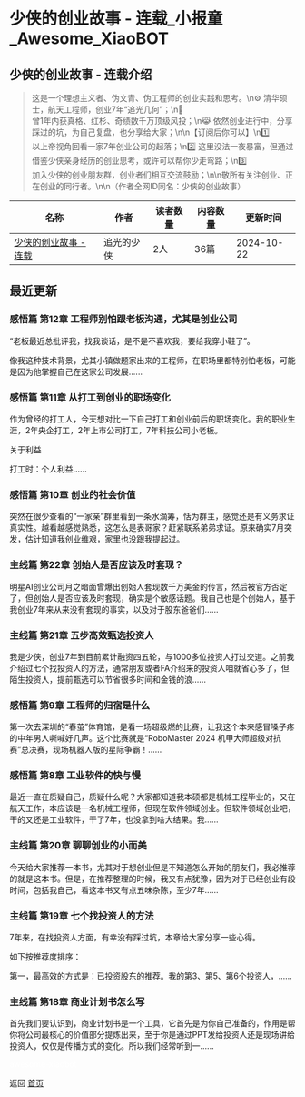 # 少侠的创业故事 - 连载_小报童_Awesome_XiaoBOT

## 少侠的创业故事 - 连载介绍
> 这是一个理想主义者、伪文青、伪工程师的创业实践和思考。\n⚙️ 清华硕士，航天工程师，创业7年“追光几何”；\n🚀  
曾1年内获真格、红杉、奇绩数千万顶级风投；\n😹 依然创业进行中，分享踩过的坑，为自己复盘，也分享给大家；\n\n【订阅后你可以】\n1️⃣  
以上帝视角回看一家7年创业公司的起落；\n2️⃣ 这里没法一夜暴富，但通过借鉴少侠亲身经历的创业思考，或许可以帮你少走弯路；\n3️⃣  
加入少侠的创业朋友群，创业者们相互交流鼓励；\n\n敬所有关注创业、正在创业的同行者。\n\n（作者全网ID同名：少侠的创业故事）  
  


|名称|作者|读者数量|内容数量|更新时间|
|---|---|---|---|---|
|[少侠的创业故事 - 连载](https://xiaobot.net/p/startup_shaoxia?refer=9c3f1c95-a052-465a-9902-f6d75080262a)|追光的少侠|2人|36篇|2024-10-22|

## 最近更新
### 感悟篇 第12章 工程师别怕跟老板沟通，尤其是创业公司

“老板最近总批评我，找我谈话，是不是不喜欢我，要给我穿小鞋了”。

像我这种技术背景，尤其小镇做题家出来的工程师，在职场里都特别怕老板，可能是因为他掌握自己在这家公司发展......

### 感悟篇 第11章 从打工到创业的职场变化

作为曾经的打工人，今天想对比一下自己打工和创业前后的职场变化。我的职业生涯，2年央企打工，2年上市公司打工，7年科技公司小老板。

关于利益

打工时：个人利益......

### 感悟篇 第10章 创业的社会价值

突然在很少查看的“一家亲”群里看到一条水滴筹，恬为群主，感觉还是有义务求证真实性。越看越感觉熟悉，这怎么是表哥家？赶紧联系弟弟求证。原来确实7月突发，估计知道我创业维艰，家里也没跟我提起过。

### 主线篇 第22章 创始人是否应该及时套现？

明星AI创业公司月之暗面曾爆出创始人套现数千万美金的传言，然后被官方否定了，但创始人是否应该及时套现，确实是个敏感话题。我自己也是个创始人，基于我创业7年来从来没有套现的事实，以及对于股东爸爸们......

### 主线篇 第21章 五步高效甄选投资人

我是少侠，创业7年到目前累计融资四五轮，与1000多位投资人打过交道。之前我介绍过七个找投资人的方法，通常朋友或者FA介绍来的投资人咱就省心多了，但陌生投资人，提前甄选可以节省很多时间和金钱的浪......

### 感悟篇 第9章 工程师的归宿是什么

第一次去深圳的“春茧”体育馆，是看一场超级燃的比赛，让我这个本来感冒嗓子疼的中年男人嘶喊好几声。这个比赛就是“RoboMaster 2024
机甲大师超级对抗赛”总决赛，现场机器人版的星际争霸！......

### 感悟篇 第8章 工业软件的快与慢

最近一直在质疑自己，质疑什么呢？大家都知道我本硕都是机械工程毕业的，又在航天工作，本应该是一名机械工程师，但现在软件领域创业。但软件领域创业吧，干的又还是工业软件，干了7年，也没拿到啥大结果。我......

### 主线篇 第20章 聊聊创业的小而美

今天给大家推荐一本书，尤其对于想创业但是不知道怎么开始的朋友们，我必推荐的就是这本书。但是，在推荐整理的时候，我又有点犹豫，因为对于已经创业有段时间，包括我自己，看这本书又有点五味杂陈，至少7年......

### 主线篇 第19章 七个找投资人的方法

7年来，在找投资人方面，有幸没有踩过坑，本章给大家分享一些心得。

如下按推荐度排序：

第一，最高效的方式是：已投资股东的推荐。我的第3、第5、第6个投资人，......

### 主线篇 第18章 商业计划书怎么写

首先我们要认识到，商业计划书是一个工具，它首先是为你自己准备的，作用是帮你将公司最核心的价值部分提炼出来，至于你是通过PPT发给投资人还是现场讲给投资人，仅仅是传播方式的变化。所以我们经常听到一......


<a href="https://github.com/Reno9527/awesome-xiaobot" style="color: white; text-decoration: none;">awesome-xiaobot</a>

返回 [首页](../README.md)
